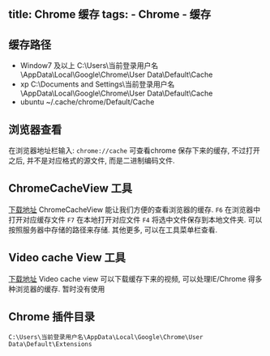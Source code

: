 title: Chrome 缓存
tags: 
    - Chrome 
    - 缓存
---

## 缓存路径
+ Window7 及以上
    C:\Users\当前登录用户名\AppData\Local\Google\Chrome\User Data\Default\Cache
+ xp
C:\Documents and Settings\当前登录用户名\AppData\Local\Google\Chrome\User Data\Default\Cache
+ ubuntu 
    ~/.cache/chrome/Default/Cache

## 浏览器查看
在浏览器地址栏输入: `chrome://cache` 可查看chrome 保存下来的缓存, 不过打开之后, 并不是对应格式的源文件, 而是二进制编码文件.

## ChromeCacheView 工具
[下载地址](http://www.nirsoft.net/utils/chrome_cache_view.html)
 ChromeCacheView 能让我们方便的查看浏览器的缓存. 
 `F6` 在浏览器中打开对应缓存文件
 `F7` 在本地打开对应文件
 `F4` 将选中文件保存到本地文件夹. 可以按照服务器中存储的路径来存储.
 其他更多, 可以在工具菜单栏查看. 

## Video cache View 工具
[下载地址](http://www.nirsoft.net/utils/chrome_cache_view.html)
Video cache view 可以下载缓存下来的视频, 可以处理IE/Chrome 得多种浏览器的缓存.
暂时没有使用

## Chrome 插件目录
    C:\Users\当前登录用户名\AppData\Local\Google\Chrome\User Data\Default\Extensions